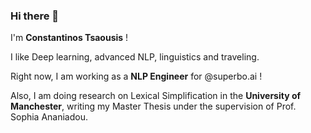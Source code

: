 ### Hi there 👋

I'm **Constantinos Tsaousis** !

I like Deep learning, advanced NLP, linguistics and traveling.

Right now, I am working as a **NLP Engineer** for @superbo.ai !

 Also, I am doing research on Lexical Simplification in the **University of Manchester**, writing my Master Thesis under the supervision of Prof. Sophia Ananiadou.



 

